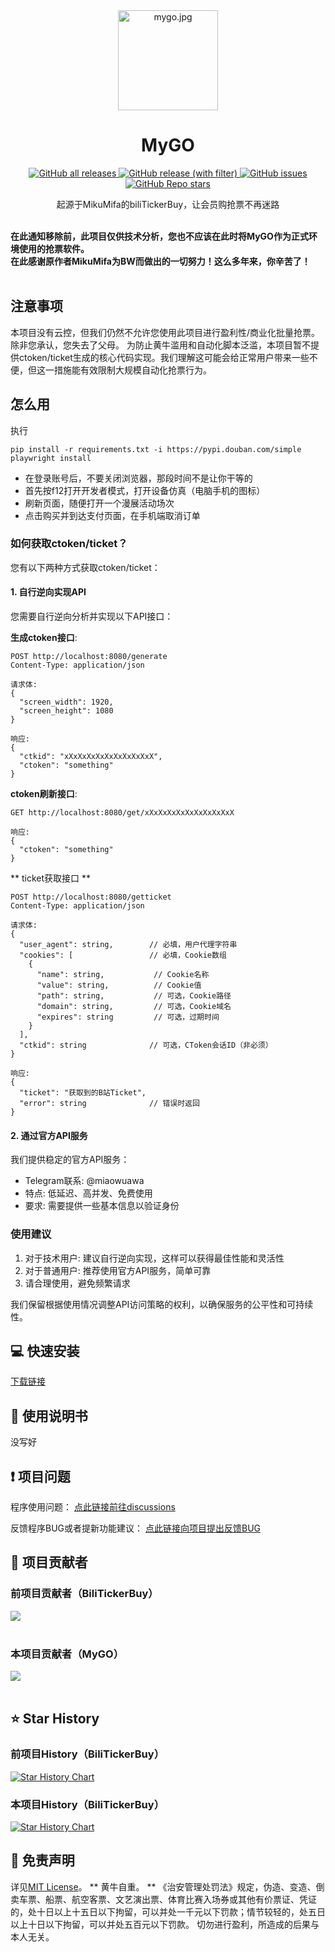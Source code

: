 <div align="center">
  <a href="https://github.com/miaowuawa/MyGO" target="_blank">
<img src="https://img.picui.cn/free/2025/06/19/6852ee5eb6324.jpg" alt="mygo.jpg" title="mygo.jpg" height="160" width="160"/>  
  </a>
  <h1 id="koishi">MyGO</h1>

<p>
  <!-- GitHub Downloads -->
  <a href="https://github.com/miaowuawa/MyGO/releases">
    <img src="https://img.shields.io/github/downloads/miaowuawa/MyGO/total" alt="GitHub all releases">
  </a>
  <!-- GitHub Release Version -->
  <a href="https://github.com/miaowuawa/MyGO/releases">
    <img src="https://img.shields.io/github/v/release/miaowuawa/MyGO" alt="GitHub release (with filter)">
  </a>
  <!-- GitHub Issues -->
  <a href="https://github.com/miaowuawa/MyGO/issues">
    <img src="https://img.shields.io/github/issues/miaowuawa/MyGO" alt="GitHub issues">
  </a>
  <!-- GitHub Stars -->
  <a href="https://github.com/miaowuawa/MyGO/stargazers">
    <img src="https://img.shields.io/github/stars/miaowuawa/MyGO" alt="GitHub Repo stars">
  </a>
</p>

起源于MikuMifa的biliTickerBuy，让会员购抢票不再迷路
</div>

<br>
<b>在此通知移除前，此项目仅供技术分析，您也不应该在此时将MyGO作为正式环境使用的抢票软件。</b>
<br>
<b>在此感谢原作者MikuMifa为BW而做出的一切努力！这么多年来，你辛苦了！</b>

<br>
<br>

## 注意事项

本项目没有云控，但我们仍然不允许您使用此项目进行盈利性/商业化批量抢票。除非您承认，您失去了父母。
为防止黄牛滥用和自动化脚本泛滥，本项目暂不提供ctoken/ticket生成的核心代码实现。我们理解这可能会给正常用户带来一些不便，但这一措施能有效限制大规模自动化抢票行为。

## 怎么用
执行

```
pip install -r requirements.txt -i https://pypi.douban.com/simple
playwright install
```

- 在登录账号后，不要关闭浏览器，那段时间不是让你干等的
- 首先按f12打开开发者模式，打开设备仿真（电脑手机的图标）
- 刷新页面，随便打开一个漫展活动场次
- 点击购买并到达支付页面，在手机端取消订单

### 如何获取ctoken/ticket？

您有以下两种方式获取ctoken/ticket：

#### 1. 自行逆向实现API

您需要自行逆向分析并实现以下API接口：

**生成ctoken接口**:
```
POST http://localhost:8080/generate
Content-Type: application/json

请求体:
{
  "screen_width": 1920,
  "screen_height": 1080
}

响应:
{
  "ctkid": "xXxXxXxXxXxXxXxXxXxX",
  "ctoken": "something"
}
```

**ctoken刷新接口**:
```
GET http://localhost:8080/get/xXxXxXxXxXxXxXxXxXxX

响应:
{
  "ctoken": "something"
}
```

** ticket获取接口 **

```
POST http://localhost:8080/getticket
Content-Type: application/json

请求体:
{
  "user_agent": string,        // 必填，用户代理字符串
  "cookies": [                 // 必填，Cookie数组
    {
      "name": string,           // Cookie名称
      "value": string,          // Cookie值
      "path": string,           // 可选，Cookie路径
      "domain": string,         // 可选，Cookie域名
      "expires": string         // 可选，过期时间
    }
  ],
  "ctkid": string              // 可选，CToken会话ID（非必须）
}

响应:
{
  "ticket": "获取到的B站Ticket",
  "error": string              // 错误时返回
}

```


#### 2. 通过官方API服务

我们提供稳定的官方API服务：
- Telegram联系: @miaowuawa
- 特点: 低延迟、高并发、免费使用
- 要求: 需要提供一些基本信息以验证身份

### 使用建议

1. 对于技术用户: 建议自行逆向实现，这样可以获得最佳性能和灵活性
2. 对于普通用户: 推荐使用官方API服务，简单可靠
3. 请合理使用，避免频繁请求

我们保留根据使用情况调整API访问策略的权利，以确保服务的公平性和可持续性。


## 💻 快速安装

[下载链接](https://github.com/miaowuawa/MyGO/releases) 

## 👀 使用说明书
没写好

## ❗ 项目问题

程序使用问题： [点此链接前往discussions](https://github.com/mikumifa/biliTickerBuy/discussions)

反馈程序BUG或者提新功能建议： [点此链接向项目提出反馈BUG](https://github.com/mikumifa/biliTickerBuy/issues/new/choose)



## 🤩 项目贡献者
### 前项目贡献者（BiliTickerBuy）
<a href="https://github.com/mikumifa/biliTickerBuy/graphs/contributors">
  <img src="https://contrib.rocks/image?repo=mikumifa/biliTickerBuy&preview=true&max=&columns=" />
</a>
<br /><br />

### 本项目贡献者（MyGO）
<a href="https://github.com/miaowuawa/MyGO/graphs/contributors">
  <img src="https://contrib.rocks/image?repo=miaowuawa/MyGO&preview=true&max=&columns=" />
</a>
<br /><br />

## ⭐️ Star History

### 前项目History（BiliTickerBuy）
[![Star History Chart](https://api.star-history.com/svg?repos=mikumifa/biliTickerBuy&type=Date)](https://www.star-history.com/#mikumifa/biliTickerBuy&Date)

### 本项目History（BiliTickerBuy）
[![Star History Chart](https://api.star-history.com/svg?repos=miaowuawa/MyGO&type=Date)](https://www.star-history.com/#miaowuawa/MyGO&Date)

## 📩 免责声明

详见[MIT License](./LICENSE)。
** 黄牛自重。 ** 
《治安管理处罚法》规定，伪造、变造、倒卖车票、船票、航空客票、文艺演出票、体育比赛入场券或其他有价票证、凭证的，处十日以上十五日以下拘留，可以并处一千元以下罚款；情节较轻的，处五日以上十日以下拘留，可以并处五百元以下罚款。
切勿进行盈利，所造成的后果与本人无关。

